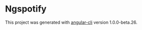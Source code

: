 # Ngspotify

This project was generated with [angular-cli](https://github.com/angular/angular-cli) version 1.0.0-beta.26.
